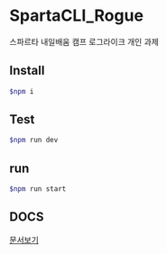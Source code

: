 # SpartaCLI_Rogue
스파르타 내일배움 캠프 로그라이크 개인 과제

## Install

```bash
$npm i
```

## Test

```bash
$npm run dev
```

## run
```bash
$npm run start
```


## DOCS
[문서보기](./Docs.md)